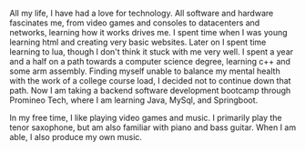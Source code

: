 All my life, I have had a love for technology. All software and hardware fascinates me, from video games and consoles to datacenters and networks, learning how it works drives me. I spent time when I was young learning html and creating very basic websites. Later on I spent time learning to lua, though I don't think it stuck with me very well. I spent a year and a half on a path towards a computer science degree, learning c++ and some arm assembly. Finding myself unable to balance my mental health with the work of a college course load, I decided not to continue down that path. Now I am taking a backend software development bootcamp through Promineo Tech, where I am learning Java, MySql, and Springboot.

In my free time, I like playing video games and music. I primarily play the tenor saxophone, but am also familiar with piano and bass guitar. When I am able, I also produce my own music.
